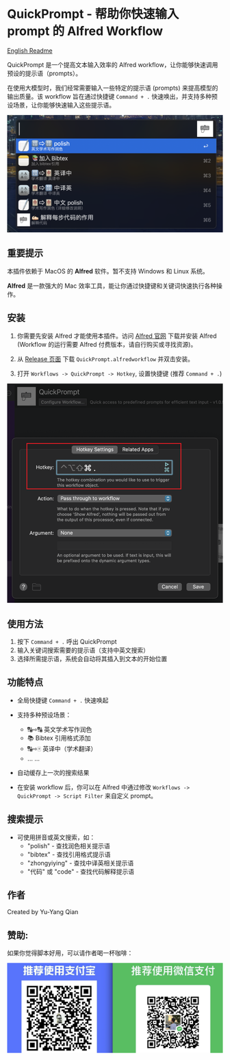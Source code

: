 # QuickPrompt - 帮助你快速输入 prompt 的 Alfred Workflow

[English Readme](readme_en.md)

QuickPrompt 是一个提高文本输入效率的 Alfred workflow，让你能够快速调用预设的提示语（prompts）。

在使用大模型时，我们经常需要输入一些特定的提示语 (prompts) 来提高模型的输出质量。该 workflow 旨在通过快捷键 `Command + .` 快速唤出，并支持多种预设场景，让你能够快速输入这些提示语。

![Example](figs/example.png)

## 重要提示

本插件依赖于 MacOS 的 **Alfred** 软件。暂不支持 Windows 和 Linux 系统。

**Alfred** 是一款强大的 Mac 效率工具，能让你通过快捷键和关键词快速执行各种操作。

## 安装

1. 你需要先安装 Alfred 才能使用本插件。访问 [Alfred 官网](https://www.alfredapp.com/) 下载并安装 Alfred (Workflow 的运行需要 Alfred 付费版本，请自行购买或寻找资源)。

2. 从 [Release 页面](https://github.com/ZinYY/QuickPrompt_AlfredWorkflow/releases) 下载 `QuickPrompt.alfredworkflow` 并双击安装。

3. 打开 `Workflows -> QuickPrompt -> Hotkey`, 设置快捷键 (推荐 `Command + .`)

![设置快捷键](figs/set_hotkey.png)

## 使用方法

1. 按下 `Command + .` 呼出 QuickPrompt
2. 输入关键词搜索需要的提示语（支持中英文搜索）
3. 选择所需提示语，系统会自动将其插入到文本的开始位置

## 功能特点

-   全局快捷键 `Command + .` 快速唤起
-   支持多种预设场景：

    -   🔠⇨🔠 英文学术写作润色
    -   📚 Bibtex 引用格式添加
    -   🔠⇨🀄️ 英译中（学术翻译）
    -   ... ...

-   自动缓存上一次的搜索结果

-   在安装 workflow 后，你可以在 Alfred 中通过修改 `Workflows -> QuickPrompt -> Script Filter` 来自定义 prompt。

## 搜索提示

-   可使用拼音或英文搜索，如：
    -   "polish" - 查找润色相关提示语
    -   "bibtex" - 查找引用格式提示语
    -   "zhongyiying" - 查找中译英相关提示语
    -   "代码" 或 "code" - 查找代码解释提示语

## 作者

Created by Yu-Yang Qian

## 赞助:

如果你觉得脚本好用，可以请作者喝一杯咖啡：

![sponsor](figs/pic_receive.jpg)
